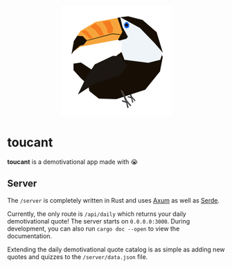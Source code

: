 <div align="center">
    <img src="./resources/icon.png" width="256" alt="toucant icon" />
</div>

# toucant

**toucant** is a demotivational app made with 😭

## Server

The `/server` is completely written in Rust and uses [Axum](https://github.com/tokio-rs/axum) as well as [Serde](https://serde.rs/). 

Currently, the only route is `/api/daily` which returns your daily demotivational quote! The server starts on `0.0.0.0:3000`. During development, you can also run `cargo doc --open` to view the documentation. 

Extending the daily demotivational quote catalog is as simple as adding new quotes and quizzes to the `/server/data.json` file.
